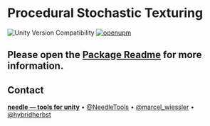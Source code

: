 # Procedural Stochastic Texturing

![Unity Version Compatibility](https://img.shields.io/badge/Unity-2019.4%20%E2%80%94%202021.1-brightgreen) [![openupm](https://img.shields.io/npm/v/com.needle.procedural-stochastic-texturing?label=openupm&registry_uri=https://package.openupm.com)](https://openupm.com/packages/com.needle.procedural-stochastic-texturing/)

## Please open the <a href="package/Readme.md">Package Readme</a> for more information.

## Contact
<b>[needle — tools for unity](https://needle.tools)</b> • 
[@NeedleTools](https://twitter.com/NeedleTools) • 
[@marcel_wiessler](https://twitter.com/marcel_wiessler) • 
[@hybridherbst](https://twitter.com/hybdridherbst)